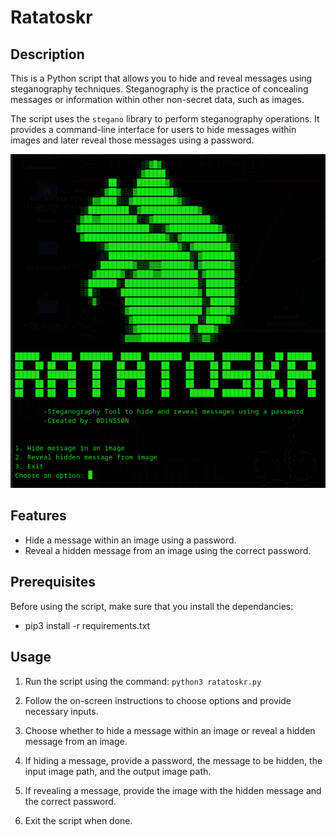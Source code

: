# Ratatoskr

## Description

This is a Python script that allows you to hide and reveal messages using steganography techniques. Steganography is the practice of concealing messages or information within other non-secret data, such as images.

The script uses the `stegano` library to perform steganography operations. It provides a command-line interface for users to hide messages within images and later reveal those messages using a password.

![alt text](https://raw.githubusercontent.com/0d1nss0n/Ratatoskr/main/img/ratatoskr.png)

## Features

- Hide a message within an image using a password.
- Reveal a hidden message from an image using the correct password.

## Prerequisites

Before using the script, make sure that you install the dependancies:

- pip3 install -r requirements.txt

## Usage

1. Run the script using the command: `python3 ratatoskr.py`

2. Follow the on-screen instructions to choose options and provide necessary inputs.

3. Choose whether to hide a message within an image or reveal a hidden message from an image.

4. If hiding a message, provide a password, the message to be hidden, the input image path, and the output image path.

5. If revealing a message, provide the image with the hidden message and the correct password.

6. Exit the script when done.
